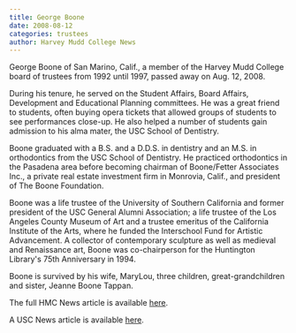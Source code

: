 ```yaml
---
title: George Boone
date: 2008-08-12
categories: trustees
author: Harvey Mudd College News
---
```

George Boone of San Marino, Calif., a member of the Harvey Mudd College board of trustees from 1992 until 1997, passed away on Aug. 12, 2008.

During his tenure, he served on the Student Affairs, Board Affairs, Development and Educational Planning committees. He was a great friend to students, often buying opera tickets that allowed groups of students to see performances close-up. He also helped a number of students gain admission to his alma mater, the USC School of Dentistry.

Boone graduated with a B.S. and a D.D.S. in dentistry and an M.S. in orthodontics from the USC School of Dentistry. He practiced orthodontics in the Pasadena area before becoming chairman of Boone/Fetter Associates Inc., a private real estate investment firm in Monrovia, Calif., and president of The Boone Foundation.

Boone was a life trustee of the University of Southern California and former president of the USC General Alumni Association; a life trustee of the Los Angeles County Museum of Art and a trustee emeritus of the California Institute of the Arts, where he funded the Interschool Fund for Artistic Advancement. A collector of contemporary sculpture as well as medieval and Renaissance art, Boone was co-chairperson for the Huntington Library's 75th Anniversary in 1994.

Boone is survived by his wife, MaryLou, three children, great-grandchildren and sister, Jeanne Boone Tappan.

The full HMC News article is available [here](https://www.hmc.edu/non-wp-sites/old-news/georgeboone.php).

A USC News article is available [here](https://news.usc.edu/15517/George-Boone-philanthropist-and-USC-benefactor-85/).
